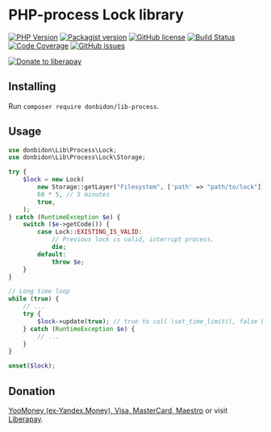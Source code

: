 # PHP-process Lock library
[![PHP Version](https://img.shields.io/packagist/php-v/donbidon/lib-process)](https://www.php.net/)
[![Packagist version](https://img.shields.io/packagist/v/donbidon/lib-process)](https://packagist.org/packages/donbidon/lib-process)
[![GitHub license](https://img.shields.io/github/license/donbidon/lib-process.svg)](https://github.com/donbidon/lib-process/blob/master/LICENSE)
[![Build Status](https://travis-ci.com/donbidon/lib-process.svg?branch=master)](https://travis-ci.com/donbidon/lib-process)
[![Code Coverage](https://codecov.io/gh/donbidon/lib-process/branch/master/graph/badge.svg)](https://codecov.io/gh/donbidon/lib-process)
[![GitHub issues](https://img.shields.io/github/issues-raw/donbidon/lib-process.svg)](https://github.com/donbidon/lib-process/issues)

[![Donate to liberapay](http://img.shields.io/liberapay/receives/don.bidon.svg?logo=liberapay)](https://liberapay.com/don.bidon/donate)

## Installing
Run `composer require donbidon/lib-process`.

## Usage

```php
use donbidon\Lib\Process\Lock;
use donbidon\Lib\Process\Lock\Storage;

try {
    $lock = new Lock(
        new Storage::getLayer("Filesystem", ['path' => "path/to/lock"]),
        60 * 5, // 5 minutes
        true,
    );
} catch (RuntimeException $e) {
    switch ($e->getCode()) {
        case Lock::EXISTING_IS_VALID:
            // Previous lock is valid, interrupt process.
            die;
        default:
            throw $e;
    }
}

// Long time loop
while (true) {
    // ...
    try {
        $lock->update(true); // true to call \set_time_limit(), false by default
    } catch (RuntimeException $e) {
        // ...
    }
}

unset($lock);
```

## Donation
[YooMoney (ex-Yandex.Money), Visa, MasterCard, Maestro](https://yoomoney.ru/to/41001351141494) or visit [Liberapay](https://liberapay.com/don.bidon/donate).
